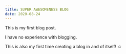 ```yaml
---
title: SUPER AWESOMENESS BLOG
date: 2020-08-24
---
```


This is my first blog post.

I have no experience with blogging.

This is also my first time creating a blog in and of itself! :relaxed:
